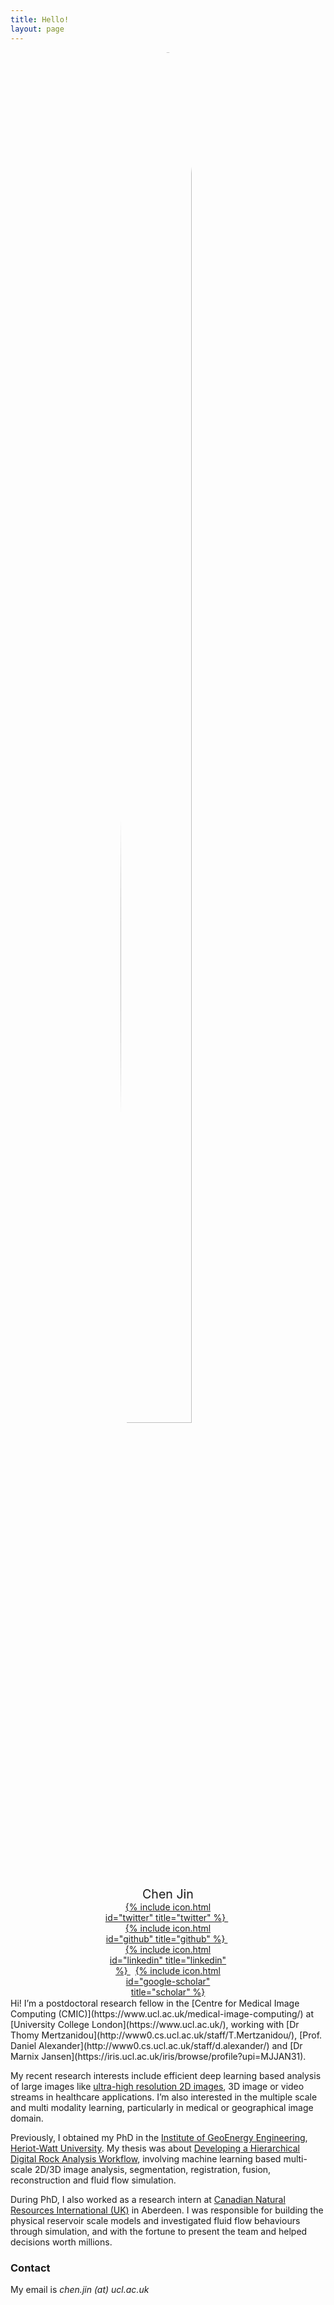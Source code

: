 ```yaml
---
title: Hello!
layout: page
---
```


<div style="margin: auto; width: 40%">
  <img src="{{ site.url }}/imgs/profile.jpg" style="display:block; margin-left:auto; margin-right:auto; border-radius:50%; width:75%;">

  <p style="text-align:center; margin-top:5%; margin-bottom:0%; font-size: 140%;">
    Chen Jin
  </p>
  <p style="text-align:center; margin:0%;">
    <a href="https://twitter.com/Jinchen027">
      {% include icon.html id="twitter" title="twitter" %}
    </a>
    &nbsp;
    <a href="https://github.com/lxasqjc">
      {% include icon.html id="github" title="github" %}
    </a>
    &nbsp;
    <a href="https://www.linkedin.com/in/chen-jin-33287593/">
      {% include icon.html id="linkedin" title="linkedin" %}
    </a>
    &nbsp;
    <a href="https://scholar.google.com/404">
      {% include icon.html id="google-scholar" title="scholar" %}
    </a>
  </p>
</div>
<br style="line-height:10%;">
Hi! I’m a postdoctoral research fellow in the [Centre for Medical Image Computing (CMIC)](https://www.ucl.ac.uk/medical-image-computing/) at [University College London](https://www.ucl.ac.uk/), working with [Dr Thomy Mertzanidou](http://www0.cs.ucl.ac.uk/staff/T.Mertzanidou/), [Prof. Daniel Alexander](http://www0.cs.ucl.ac.uk/staff/d.alexander/) and [Dr Marnix Jansen](https://iris.ucl.ac.uk/iris/browse/profile?upi=MJJAN31).

My recent research interests include efficient deep learning based analysis of large images like [ultra-high resolution 2D images](https://arxiv.org/abs/2007.15124), 3D image or video streams in healthcare applications. I’m also interested in the multiple scale and multi modality learning, particularly in medical or geographical image domain. 

Previously, I obtained my PhD in the [Institute of GeoEnergy Engineering](https://www.hw.ac.uk/uk/schools/energy-geoscience-infrastructure-society/research/ige.htm/), [Heriot-Watt University](https://www.hw.ac.uk/). My thesis was about [Developing a Hierarchical Digital Rock Analysis Workflow](https://core.ac.uk/download/pdf/199293389.pdf), involving machine learning based multi-scale 2D/3D image analysis, segmentation, registration, fusion, reconstruction and fluid flow simulation.

During PhD, I also worked as a research intern at [Canadian Natural Resources International (UK)](https://www.cnrl.com/) in Aberdeen. I was responsible for building the physical reservoir scale models and investigated fluid flow behaviours through simulation, and with the fortune to present the team and helped decisions worth millions.


### Contact

My email is _chen.jin (at) ucl.ac.uk_
